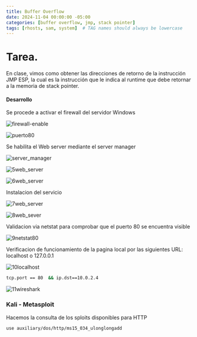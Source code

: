 ```yaml
---
title: Buffer Overflow
date: 2024-11-04 00:00:00 -05:00
categories: [buffer overflow, jmp, stack pointer]
tags: [rhosts, sam, system]  # TAG names should always be lowercase
---
```

# Tarea.

En clase, vimos como obtener las direcciones de retorno de la instrucción JMP ESP, la cual es la instrucción que le indica al runtime que debe retornar a la memoria de stack pointer.

#### Desarrollo

Se procede a activar el firewall del servidor Windows

![firewall-enable](/assets/images/firewall_enable.JPG)

![puerto80](/assets/images/firewall_puerto80.JPG)

Se habilita el Web server mediante el server manager

![server_manager](/assets/images/4server_manager.JPG)

![5web_server](/assets/images/5web_server.JPG)

![6web_server](/assets/images/6web_server.JPG)

Instalacion del servicio

![7web_server](/assets/images/7web_server.JPG)

![8web_sever](/assets/images/8web_server.JPG)

Validacion via netstat para comprobar que el puerto 80 se encuentra visible

![9netstat80](/assets/images/9netstat80.JPG)

Verificacion de funcionamiento de la pagina local por las siguientes URL: localhost o 127.0.0.1

![10localhost](/assets/images/10localhost.JPG)

````bash
tcp.port == 80  && ip.dst==10.0.2.4
````

![11wireshark](/assets/images/11wireshark.JPG)

### Kali - Metasploit

Hacemos la consulta de los sploits disponibles para HTTP

````bash
use auxiliary/dos/http/ms15_034_ulonglongadd
````